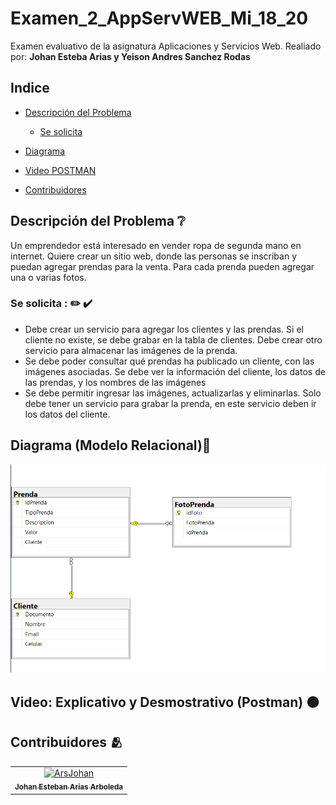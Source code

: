 # Examen_2_AppServWEB_Mi_18_20
Examen evaluativo de la asignatura Aplicaciones y Servicios Web. 
Realiado por:
**Johan Esteba Arias y Yeison Andres Sanchez Rodas**

## Indice
- [Descripción del Problema](#Descripción-del-Problema)
  
	- [Se solicita](#Se-solicita)
- [Diagrama](#diagrama-modelo-relacional)
- [Video POSTMAN](#video-explicativo-y-desmostrativo-postman-)
- [Contribuidores](#contribuidores-)

## Descripción del Problema ❔
Un emprendedor está interesado en vender ropa de segunda mano en internet. Quiere crear un
sitio web, donde las personas se inscriban y puedan agregar prendas para la venta. Para cada
prenda pueden agregar una o varias fotos.



### Se solicita : ✏️ ✔️
- Debe crear un servicio para agregar los clientes y las prendas. Si el cliente no existe, se 
debe grabar en la tabla de clientes. Debe crear otro servicio para almacenar las imágenes
de la prenda.
- Se debe poder consultar qué prendas ha publicado un cliente, con las imágenes asociadas. Se debe
ver la información del cliente, los datos de las prendas, y los nombres de las imágenes
- Se debe permitir ingresar las imágenes, actualizarlas y eliminarlas.
Solo debe tener un servicio para grabar la prenda, en este servicio deben ir los datos del cliente.

  
## Diagrama (Modelo Relacional)📎
![Modelo Relacional.png](https://github.com/ArsJohan/Examen_2_AppServWEB_Mi_18_20/blob/main/ModeloRelacional.png)


## Video: Explicativo y Desmostrativo (Postman) 🟠


## Contribuidores 🫂
<!-- readme: contributors -start -->
<table>
	<tbody>
		<tr>
            <td align="center">
                <a href="https://github.com/ArsJohan">
                    <img src="https://avatars.githubusercontent.com/u/133719384?v=4" width="100;" alt="ArsJohan"/>
                    <br />
                    <sub><b>Johan Esteban Arias Arboleda</b></sub>
                </a>
            </td>
		</tr>
	<tbody>
</table>
<!-- readme: contributors -end -->
